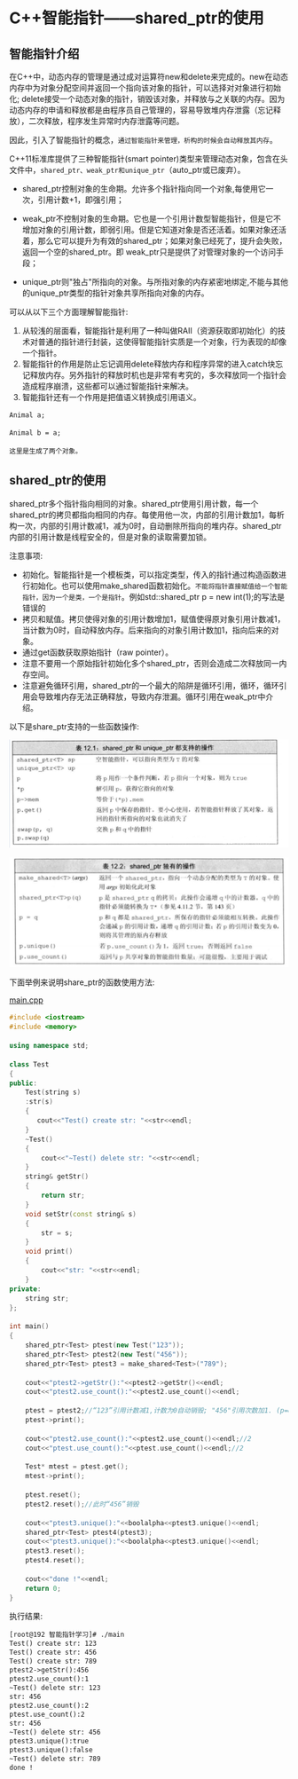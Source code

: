 # C++智能指针——shared_ptr的使用

## 智能指针介绍

在C++中，动态内存的管理是通过成对运算符new和delete来完成的。new在动态内存中为对象分配空间并返回一个指向该对象的指针，可以选择对对象进行初始化; delete接受一个动态对象的指针，销毁该对象，并释放与之关联的内存。因为动态内存的申请和释放都是由程序员自己管理的，容易导致堆内存泄露（忘记释放），二次释放，程序发生异常时内存泄露等问题。

因此，引入了智能指针的概念，`通过智能指针来管理，析构的时候会自动释放其内存`。

C++11标准库提供了三种智能指针(smart pointer)类型来管理动态对象，包含在头文件<memory>中，`shared_ptr、weak_ptr和unique_ptr`（auto_ptr或已废弃）。

* shared_ptr控制对象的生命期。允许多个指针指向同一个对象,每使用它一次，引用计数+1，即强引用；

* weak_ptr不控制对象的生命期。它也是一个引用计数型智能指针，但是它不增加对象的引用计数，即弱引用。但是它知道对象是否还活着。如果对象还活着，那么它可以提升为有效的shared_ptr；如果对象已经死了，提升会失败，返回一个空的shared_ptr。即 weak_ptr只是提供了对管理对象的一个访问手段；

* unique_ptr则"独占"所指向的对象。与所指对象的内存紧密地绑定,不能与其他的unique_ptr类型的指针对象共享所指向对象的内存。

可以从以下三个方面理解智能指针: 

1. 从较浅的层面看，智能指针是利用了一种叫做RAII（资源获取即初始化）的技术对普通的指针进行封装，这使得智能指针实质是一个对象，行为表现的却像一个指针。
2. 智能指针的作用是防止忘记调用delete释放内存和程序异常的进入catch块忘记释放内存。另外指针的释放时机也是非常有考究的，多次释放同一个指针会造成程序崩溃，这些都可以通过智能指针来解决。
3. 智能指针还有一个作用是把值语义转换成引用语义。

```
Animal a;

Animal b = a;

这里是生成了两个对象。
```

## shared_ptr的使用

shared_ptr多个指针指向相同的对象。shared_ptr使用引用计数，每一个shared_ptr的拷贝都指向相同的内存。每使用他一次，内部的引用计数加1，每析构一次，内部的引用计数减1，减为0时，自动删除所指向的堆内存。shared_ptr内部的引用计数是线程安全的，但是对象的读取需要加锁。

注意事项: 

* 初始化。智能指针是一个模板类，可以指定类型，传入的指针通过构造函数进行初始化。也可以使用make_shared函数初始化。`不能将指针直接赋值给一个智能指针，因为一个是类，一个是指针`。例如std::shared_ptr<int> p = new int(1);的写法是错误的
* 拷贝和赋值。拷贝使得对象的引用计数增加1，赋值使得原对象引用计数减1，当计数为0时，自动释放内存。后来指向的对象引用计数加1，指向后来的对象。
* 通过get函数获取原始指针（raw pointer）。
* 注意不要用一个原始指针初始化多个shared_ptr，否则会造成二次释放同一内存空间。
* 注意避免循环引用，shared_ptr的一个最大的陷阱是循环引用，循环，循环引用会导致堆内存无法正确释放，导致内存泄漏。循环引用在weak_ptr中介绍。

以下是share_ptr支持的一些函数操作: 

![智能指针](./images/智能指针.png)

![share_ptr](./images/share_ptr.png)

下面举例来说明share_ptr的函数使用方法: 

[main.cpp](./src/share_ptrUse/main.cpp)

```c++
#include <iostream>
#include <memory>

using namespace std;

class Test
{
public:
    Test(string s)
	:str(s)
    {
       cout<<"Test() create str: "<<str<<endl;
    }
    ~Test()
    {
        cout<<"~Test() delete str: "<<str<<endl;
    }
    string& getStr()
    {
        return str;
    }
    void setStr(const string& s)
    {
        str = s;
    }
    void print()
    {
        cout<<"str: "<<str<<endl;
    }
private:
    string str;
};

int main()
{
    shared_ptr<Test> ptest(new Test("123"));
    shared_ptr<Test> ptest2(new Test("456"));
	shared_ptr<Test> ptest3 = make_shared<Test>("789");
	
    cout<<"ptest2->getStr():"<<ptest2->getStr()<<endl;
    cout<<"ptest2.use_count():"<<ptest2.use_count()<<endl;
	
    ptest = ptest2;//“123”引用计数减1,计数为0自动销毁; "456"引用次数加1. (p=q的规则，p,q都为share_ptr)
    ptest->print();
	
    cout<<"ptest2.use_count():"<<ptest2.use_count()<<endl;//2
    cout<<"ptest.use_count():"<<ptest.use_count()<<endl;//2
	
	Test* mtest = ptest.get();
	mtest->print();
	
    ptest.reset();
    ptest2.reset();//此时“456”销毁
	
	cout<<"ptest3.unique():"<<boolalpha<<ptest3.unique()<<endl;
	shared_ptr<Test> ptest4(ptest3);
	cout<<"ptest3.unique():"<<boolalpha<<ptest3.unique()<<endl;
	ptest3.reset();
	ptest4.reset();
	
    cout<<"done !"<<endl;
    return 0;
}
```

执行结果:
``` 
[root@192 智能指针学习]# ./main
Test() create str: 123
Test() create str: 456
Test() create str: 789
ptest2->getStr():456
ptest2.use_count():1
~Test() delete str: 123
str: 456
ptest2.use_count():2
ptest.use_count():2
str: 456
~Test() delete str: 456
ptest3.unique():true
ptest3.unique():false
~Test() delete str: 789
done !
```